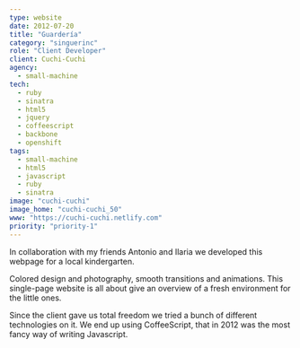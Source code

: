 ```yaml
---
type: website
date: 2012-07-20
title: "Guardería"
category: "singuerinc"
role: "Client Developer"
client: Cuchi-Cuchi
agency:
  - small-machine
tech:
  - ruby
  - sinatra
  - html5
  - jquery
  - coffeescript
  - backbone
  - openshift
tags:
  - small-machine
  - html5
  - javascript
  - ruby
  - sinatra
image: "cuchi-cuchi"
image_home: "cuchi-cuchi_50"
www: "https://cuchi-cuchi.netlify.com"
priority: "priority-1"
---
```


In collaboration with my friends Antonio and Ilaria we developed this webpage for a local kindergarten.

Colored design and photography, smooth transitions and animations. This single-page website is all about give an overview of a fresh environment for the little ones.

Since the client gave us total freedom we tried a bunch of different technologies on it.
We end up using CoffeeScript, that in 2012 was the most fancy way of writing Javascript.
